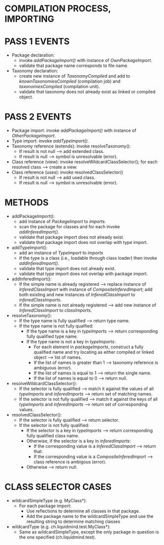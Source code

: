 COMPILATION PROCESS, IMPORTING
==============================

# PASS 1 EVENTS

* Package declaration:
	* invoke _addPackageImport()_ with instance of _OwnPackageImport_.
	* validate that package name corresponds to file name.
* Taxonomy declaration:
	* create new instance of _TaxonomyCompiled_ and add to _knownTaxonomiesCompiled_ (compilation job) and _taxonomiesCompiled_ (compilation unit).
	* validate that taxonomy does not already exist as linked or compiled object.

# PASS 2 EVENTS

* Package import: invoke _addPackageImport()_ with instance of _OtherPackageImport_.
* Type import: invoke _addTypeImport()_.
* Taxonomy reference (extends): invoke resolveTaxonomy():
	* If result is not null --> add extended class.
	* If result is null --> symbol is unresolvable (error).
* Class reference (view): invoke resolveWildcardClassSelector(); for each resolved class --> create a view.
* Class reference (uses): invoke resolvedClassSelector()
	* If result is not null --> add used class.
	* If result is null --> symbol is unresolvable (error).

# METHODS

* addPackageImport():
	* add instance of _PackageImport_ to _imports_.
	* scan the package for classes and for each invoke _addInferedImport()_.
	* validate that package import does not already exist.
	* validate that package import does not overlap with type import.
* addTypeImport():
	* add an instance of _TypeImport_ to _imports_
	* if the type is a class (i.e., loadable through class loader) then invoke _addInferedImport()_.
	* validate that type import does not already exist.
	* validate that type import does not overlap with package import.
* addInferedImport():
	* If the simple name is already registered --> replace instance of _InferedClassImport_ with instance of _CompositeInferedImport_; add both existing and new instances of
	  _InferedClassImport_ to _inferedClassImports_.
	* If the simple name is not already registered --> add new instance of _InferedClassImport_ to _classImports_.
* resolveTaxonomy():
	* If the type name is fully qualified --> return type name.
	* If the type name is not fully qualfied:
		* If the type name is a key in _typeImports_ --> return corresponding fully qualified type name.
		* If the type name is not a key in _typeImports_:
			* For each element in _packageImports_, construct a fully qualified name and try locating as either compiled or linked object --> list of names.
			* If the list of names is greater than 1 --> taxonomy reference is ambiguous (error).
			* If the list of names is equal to 1 --> return the single name.
			* If the list of names is equal to 0 --> return null.
* resolveWildcardClassSelector():
	* If the selector is fully qualified --> match it against the values of all _typeImports_ and _inferedImports_ --> return set of matching names.
	* If the selector is not fully qualified --> match it against the keys of all _typeImports_ and _inferedImports_ --> return set of corresponding values.
* resolvedClassSelector():
	* If the selector is fully qualified --> return selector.
	* If the selector is not fully qualified:
		* If the selector is a key in _typeImports_ --> return corresponding fully qualified class name.
		* Otherwise, if the selector is a key in _inferedImports_:
			* If the corresponding value is a _InferedClassImport_ --> return that.
			* If the corresponding value is a _CompositeInferedImport_ --> class reference is ambigous (error).
		* Otherwise --> return null.

# CLASS SELECTOR CASES

* wildcardSimpleType (e.g. MyClass*):
	* For each package import:
		* Use reflections to determine all classes in that package.
		* Add the package name to the wildcardSimpleType and use the resulting string to determine matching classes
* wildcardType (e.g. ch.liquidmind.test.MyClass*):
	* Same as wildcardSimpleType, except the only package in question is the one specified (ch.liquidmind.test).
		